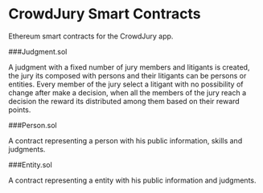 # CrowdJury Smart Contracts

Ethereum smart contracts for the CrowdJury app.

###Judgment.sol

A judgment with a fixed number of jury members and litigants is created, the jury its composed with persons and their litigants can be persons or entities. Every member of the jury select a litigant with no possibility of change after make a decision, when all the members of the jury reach a decision the reward its distributed among them based on their reward points.

###Person.sol

A contract representing a person with his public information, skills and judgments.

###Entity.sol

A contract representing a entity with his public information and judgments.
